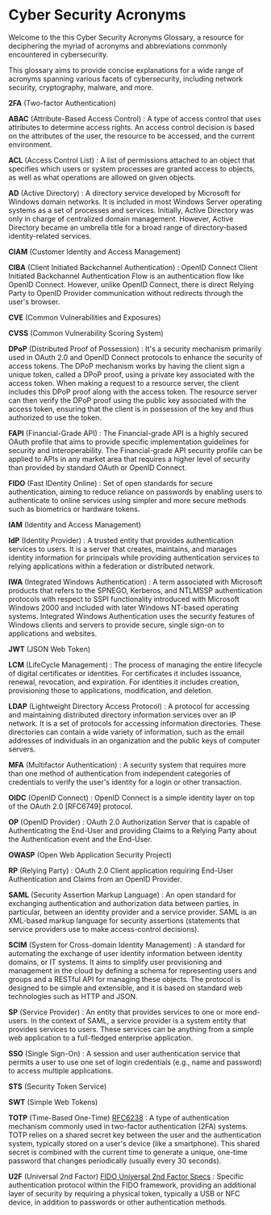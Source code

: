 # Cyber Security Acronyms

Welcome to the this Cyber Security Acronyms Glossary, a resource for deciphering the myriad of acronyms and abbreviations commonly encountered in cybersecurity.

This glossary aims to provide concise explanations for a wide range of acronyms spanning various facets of cybersecurity, including network security, cryptography, malware, and more.

**2FA** (Two-factor Authentication)

**ABAC** (Attribute-Based Access Control)
: A type of access control that uses attributes to determine access rights. An access control decision is based on the attributes of the user, the resource to be accessed, and the current environment.

**ACL** (Access Control List)
: A list of permissions attached to an object that specifies which users or system processes are granted access to objects, as well as what operations are allowed on given objects.

**AD** (Active Directory)
: A directory service developed by Microsoft for Windows domain networks. It is included in most Windows Server operating systems as a set of processes and services. Initially, Active Directory was only in charge of centralized domain management. However, Active Directory became an umbrella title for a broad range of directory-based identity-related services.

**CIAM** (Customer Identity and Access Management)

**CIBA** (Client Initiated Backchannel Authentication)
: OpenID Connect Client Initiated Backchannel Authentication Flow is an authentication flow like OpenID Connect. However, unlike OpenID Connect, there is direct Relying Party to OpenID Provider communication without redirects through the user's browser.

**CVE** (Common Vulnerabilities and Exposures)

**CVSS** (Common Vulnerability Scoring System)

**DPoP** (Distributed Proof of Possession)
: It's a security mechanism primarily used in OAuth 2.0 and OpenID Connect protocols to enhance the security of access tokens. The DPoP mechanism works by having the client sign a unique token, called a DPoP proof, using a private key associated with the access token. When making a request to a resource server, the client includes this DPoP proof along with the access token. The resource server can then verify the DPoP proof using the public key associated with the access token, ensuring that the client is in possession of the key and thus authorized to use the token.

**FAPI** (Financial-Grade API)
: The Financial-grade API is a highly secured OAuth profile that aims to provide specific implementation guidelines for security and interoperability. The Financial-grade API security profile can be applied to APIs in any market area that requires a higher level of security than provided by standard OAuth or OpenID Connect.

**FIDO** (Fast IDentity Online)
: Set of open standards for secure authentication, aiming to reduce reliance on passwords by enabling users to authenticate to online services using simpler and more secure methods such as biometrics or hardware tokens.

**IAM** (Identity and Access Management)

**IdP** (Identity Provider)
: A trusted entity that provides authentication services to users. It is a server that creates, maintains, and manages identity information for principals while providing authentication services to relying applications within a federation or distributed network.

**IWA** (Integrated Windows Authentication)
: A term associated with Microsoft products that refers to the SPNEGO, Kerberos, and NTLMSSP authentication protocols with respect to SSPI functionality introduced with Microsoft Windows 2000 and included with later Windows NT-based operating systems. Integrated Windows Authentication uses the security features of Windows clients and servers to provide secure, single sign-on to applications and websites.

**JWT** (JSON Web Token)

**LCM** (LifeCycle Management)
: The process of managing the entire lifecycle of digital certificates or identities. For certificates it includes issuance, renewal, revocation, and expiration. For identities it includes creation, provisioning those to applications, modification, and deletion.

**LDAP** (Lightweight Directory Access Protocol)
: A protocol for accessing and maintaining distributed directory information services over an IP network. It is a set of protocols for accessing information directories. These directories can contain a wide variety of information, such as the email addresses of individuals in an organization and the public keys of computer servers.

**MFA** (Multifactor Authentication)
: A security system that requires more than one method of authentication from independent categories of credentials to verify the user's identity for a login or other transaction.

**OIDC** (OpenID Connect)
: OpenID Connect is a simple identity layer on top of the OAuth 2.0 \[RFC6749\] protocol.

**OP** (OpenID Provider)
: OAuth 2.0 Authorization Server that is capable of Authenticating the End-User and providing Claims to a Relying Party about the Authentication event and the End-User.

**OWASP** (Open Web Application Security Project)

**RP** (Relying Party)
: OAuth 2.0 Client application requiring End-User Authentication and Claims from an OpenID Provider.

**SAML** (Security Assertion Markup Language)
: An open standard for exchanging authentication and authorization data between parties, in particular, between an identity provider and a service provider. SAML is an XML-based markup language for security assertions (statements that service providers use to make access-control decisions).

**SCIM** (System for Cross-domain Identity Management)
: A standard for automating the exchange of user identity information between identity domains, or IT systems. It aims to simplify user provisioning and management in the cloud by defining a schema for representing users and groups and a RESTful API for managing these objects. The protocol is designed to be simple and extensible, and it is based on standard web technologies such as HTTP and JSON.

**SP** (Service Provider)
: An entity that provides services to one or more end-users. In the context of SAML, a service provider is a system entity that provides services to users. These services can be anything from a simple web application to a full-fledged enterprise application.

**SSO** (Single Sign-On)
: A session and user authentication service that permits a user to use one set of login credentials (e.g., name and password) to access multiple applications.

**STS** (Security Token Service)

**SWT** (Simple Web Tokens)

**TOTP** (Time-Based One-Time)
[RFC6238](https://datatracker.ietf.org/doc/html/rfc6238)
: A type of authentication mechanism commonly used in two-factor authentication (2FA) systems. TOTP relies on a shared secret key between the user and the authentication system, typically stored on a user's device (like a smartphone). This shared secret is combined with the current time to generate a unique, one-time password that changes periodically (usually every 30 seconds).

**U2F** (Universal 2nd Factor)
[FIDO Universal 2nd Factor Specs](https://fidoalliance.org/specs/u2f-specs-master/fido-u2f-overview.html)
: Specific authentication protocol within the FIDO framework, providing an additional layer of security by requiring a physical token, typically a USB or NFC device, in addition to passwords or other authentication methods.
